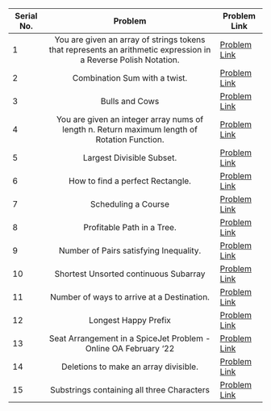 | Serial No. | Problem | Problem Link | 
| ---------- |:-------:| ------------ | 
| 1 | You are given an array of strings tokens that represents an arithmetic expression in a Reverse Polish Notation. | [Problem Link](https://leetcode.com/problems/evaluate-reverse-polish-notation/) | 
| 2 | Combination Sum with a twist. | [Problem Link](https://leetcode.com/problems/combination-sum-iii/) |
| 3 | Bulls and Cows | [Problem Link](https://leetcode.com/problems/bulls-and-cows/) | 
| 4 | You are given an integer array nums of length n. Return maximum length of Rotation Function. | [Problem Link](https://leetcode.com/problems/rotate-function/) | 
| 5 | Largest Divisible Subset. | [Problem Link](https://leetcode.com/problems/largest-divisible-subset/) | 
| 6 | How to find a perfect Rectangle. | [Problem Link](https://leetcode.com/problems/perfect-rectangle/) | 
| 7 | Scheduling a Course | [Problem Link](https://leetcode.com/problems/course-schedule/) | 
| 8 | Profitable Path in a Tree. | [Problem Link](https://leetcode.com/problems/most-profitable-path-in-a-tree/) | 
| 9 | Number of Pairs satisfying Inequality. | [Problem Link](https://leetcode.com/problems/number-of-pairs-satisfying-inequality/) | 
| 10 | Shortest Unsorted continuous Subarray | [Problem Link](https://leetcode.com/problems/shortest-unsorted-continuous-subarray/) | 
| 11 | Number of ways to arrive at a Destination. | [Problem Link](https://leetcode.com/problems/number-of-ways-to-arrive-at-destination/) | 
| 12 | Longest Happy Prefix | [Problem Link](https://leetcode.com/problems/longest-happy-prefix/) | 
| 13 | Seat Arrangement in a SpiceJet Problem - Online OA February ‘22 | [Problem Link](https://leetcode.com/problems/airplane-seat-assignment-probability/) | 
| 14 | Deletions to make an array divisible. | [Problem Link](https://leetcode.com/problems/minimum-deletions-to-make-array-divisible/) | 
| 15 | Substrings containing all three Characters | [Problem Link](https://leetcode.com/problems/number-of-substrings-containing-all-three-characters/) | 



